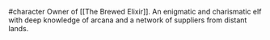 #character 
Owner of [[The Brewed Elixir]]. An enigmatic and charismatic elf with deep knowledge of arcana and a network of suppliers from distant lands.